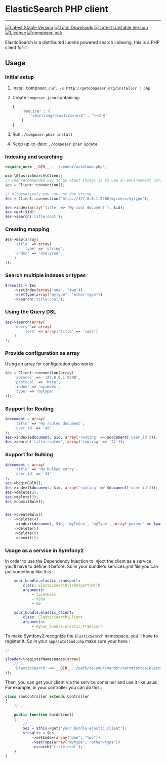 # ElasticSearch PHP client
---
[![Latest Stable Version](https://poser.pugx.org/xhinliang/elasticsearch/v/stable)](https://packagist.org/packages/xhinliang/elasticsearch)
[![Total Downloads](https://poser.pugx.org/xhinliang/elasticsearch/downloads)](https://packagist.org/packages/xhinliang/elasticsearch)
[![Latest Unstable Version](https://poser.pugx.org/xhinliang/elasticsearch/v/unstable)](https://packagist.org/packages/xhinliang/elasticsearch)
[![License](https://poser.pugx.org/xhinliang/elasticsearch/license)](https://packagist.org/packages/xhinliang/elasticsearch)
[![composer.lock](https://poser.pugx.org/xhinliang/elasticsearch/composerlock)](https://packagist.org/packages/xhinliang/elasticsearch)

ElasticSearch is a distributed lucene powered search indexing, this is a PHP client for it

## Usage

### Initial setup

1. Install composer. `curl -s http://getcomposer.org/installer | php`
2. Create `composer.json` containing:

    ```js
    {
        "require" : {
            "xhinliang/elasticsearch" : ">=2.0"
        }
    }
    ```
3. Run `./composer.phar install`
4. Keep up-to-date: `./composer.phar update`

### Indexing and searching

```php
require_once __DIR__ . '/vendor/autoload.php';

use \ElasticSearch\Client;
// The recommended way to go about things is to use an environment variable called ELASTICSEARCH_URL
$es = Client::connection();

// Alternatively you can use dsn string
$es = Client::connection('http://127.0.0.1:9200/myindex/mytype');

$es->index(array('title' => 'My cool document'), $id);
$es->get($id);
$es->search('title:cool');
```

### Creating mapping

```php
$es->map(array(
    'title' => array(
        'type' => 'string',
	'index' => 'analyzed'
    )
));
```

### Search multiple indexes or types

```php
$results = $es
    ->setIndex(array("one", "two"))
    ->setType(array("mytype", "other-type"))
    ->search('title:cool');
```

### Using the Query DSL

```php
$es->search(array(
    'query' => array(
        'term' => array('title' => 'cool')
    )
);
```

### Provide configuration as array

Using an array for configuration also works

```php
$es = Client::connection(array(
    'servers' => '127.0.0.1:9200',
    'protocol' => 'http',
    'index' => 'myindex',
    'type' => 'mytype'
));
```

### Support for Routing

```php
$document = array(
    'title' => 'My routed document',
    'user_id' => '42'
);
$es->index($document, $id, array('routing' => $document['user_id']));
$es->search('title:routed', array('routing' => '42'));
```


### Support for Bulking

```php
$document = array(
    'title' => 'My bulked entry',
    'user_id' => '43'
);
$es->beginBulk();
$es->index($document, $id, array('routing' => $document['user_id']));
$es->delete(2);
$es->delete(3);
$es->commitBulk();


$es->createBulk()
    ->delete(4)
    ->index($document, $id, 'myIndex', 'myType', array('parent' => $parentId));
    ->delete(5)
    ->delete(6)
    ->commit();

```

### Usage as a service in Symfony2

In order to use the Dependency Injection to inject the client as a service, you'll have to define it before.
So in your bundle's services.yml file you can put something like this :
```yml
    your_bundle.elastic_transport:
        class: ElasticSearch\Transport\HTTP
        arguments:
            - localhost
            - 9200
            - 60

    your_bundle.elastic_client:
        class: ElasticSearch\Client
        arguments:
            - @your_bundle.elastic_transport
```
To make Symfony2 recognize the `ElasticSearch` namespace, you'll have to register it. So in your `app/autoload.php` make sure your have :
```php
// ...

$loader->registerNamespaces(array(
    // ...
    'ElasticSearch' => __DIR__.'/path/to/your/vendor/nervetattoo/elasticsearch/src',
));
```
Then, you can get your client via the service container and use it like usual. For example, in your controller you can do this :
```php
class FooController extends Controller
{
    // ...

    public function barAction()
    {
        // ...
        $es = $this->get('your_bundle.elastic_client');
        $results = $es
            ->setIndex(array("one", "two"))
            ->setType(array("mytype", "other-type"))
            ->search('title:cool');
    }
}
```



